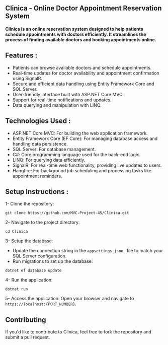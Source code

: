 ## Clinica - Online Doctor Appointment Reservation System
#### Clinica is an online reservation system designed to help patients schedule appointments with doctors efficiently. It streamlines the process of finding available doctors and booking appointments online.

## Features :
  - Patients can browse available doctors and schedule appointments.
  - Real-time updates for doctor availability and appointment confirmation using SignalR.
  - Secure and efficient data handling using Entity Framework Core and SQL Server.
  - User-friendly interface built with ASP.NET Core MVC.
  - Support for real-time notifications and updates.
  - Data querying and manipulation with LINQ.
## Technologies Used :
  - ASP.NET Core MVC: For building the web application framework.
  - Entity Framework Core (EF Core): For managing database access and handling data persistence.
  - SQL Server: For database management.
  - C#: Core programming language used for the back-end logic.
  - LINQ: For querying data efficiently.
  - SignalR: For real-time web functionality, providing live updates to users.
  - Hangfire: For background job scheduling and processing tasks like appointment reminders.
## Setup Instructions :
1- Clone the repository:
```
git clone https://github.com/MVC-Project-45/Clinica.git
```
2- Navigate to the project directory:
```
cd Clinica
```
3- Setup the database:
- Update the connection string in the ```appsettings.json ``` file to match your SQL Server configuration.
- Run migrations to set up the database:
```
dotnet ef database update
```
4- Run the application:
```
dotnet run
```
5- Access the application: Open your browser and navigate to ```https://localhost:{PORT_NUMBER}```.

## Contributing
If you'd like to contribute to Clinica, feel free to fork the repository and submit a pull request.




